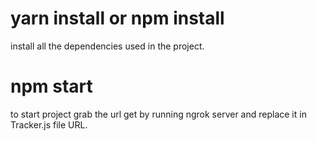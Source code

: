 # yarn install or npm install

install all the dependencies  used in the project.

# npm start 
to start project grab the url get by running ngrok server and replace it in Tracker.js file URL.
